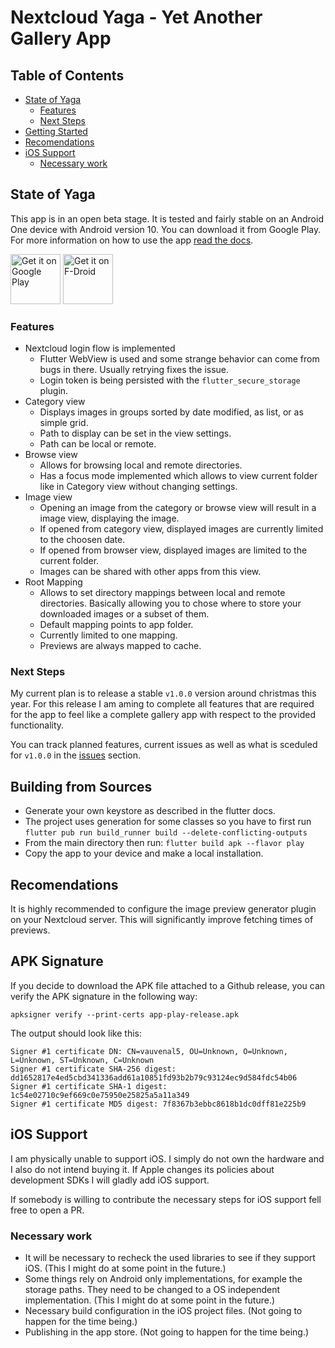# Nextcloud Yaga - Yet Another Gallery App

## Table of Contents
* [State of Yaga](#state-of-yaga)
    * [Features](#features)
    * [Next Steps](#next-steps)
* [Getting Started](#getting-started)
* [Recomendations](#recomendations)
* [iOS Support](#ios-support)
    * [Necessary work](#necessary-work)

## State of Yaga

This app is in an open beta stage. It is tested and fairly stable on an Android One device with Android version 10. You can download it from Google Play. For more information on how to use the app [read the docs](https://vauvenal5.github.io/yaga-docs/).

[<img src="https://play.google.com/intl/en_us/badges/images/generic/en_badge_web_generic.png"
    alt="Get it on Google Play"
    height="80">](https://play.google.com/store/apps/details?id=com.github.vauvenal5.yaga)
[<img src="https://fdroid.gitlab.io/artwork/badge/get-it-on.png"
    alt="Get it on F-Droid"
    height="80">](https://f-droid.org/packages/com.github.vauvenal5.yaga)

### Features
- Nextcloud login flow is implemented
    - Flutter WebView is used and some strange behavior can come from bugs in there. Usually retrying fixes the issue.
    - Login token is being persisted with the `flutter_secure_storage` plugin.
- Category view
    - Displays images in groups sorted by date modified, as list, or as simple grid.
    - Path to display can be set in the view settings.
    - Path can be local or remote.
- Browse view
    - Allows for browsing local and remote directories.
    - Has a focus mode implemented which allows to view current folder like in Category view without changing settings.
- Image view
    - Opening an image from the category or browse view will result in a image view, displaying the image.
    - If opened from category view, displayed images are currently limited to the choosen date.
    - If opened from browser view, displayed images are limited to the current folder.
    - Images can be shared with other apps from this view.
- Root Mapping
    - Allows to set directory mappings between local and remote directories. Basically allowing you to chose where to store your downloaded images or a subset of them.
    - Default mapping points to app folder.
    - Currently limited to one mapping.
    - Previews are always mapped to cache.

### Next Steps

My current plan is to release a stable `v1.0.0` version around christmas this year. For this release I am aming to complete all features that are required for the app to feel like a complete gallery app with respect to the provided functionality.

You can track planned features, current issues as well as what is sceduled for `v1.0.0` in the [issues](https://github.com/vauvenal5/yaga/issues) section.

## Building from Sources

- Generate your own keystore as described in the flutter docs.
- The project uses generation for some classes so you have to first run `flutter pub run build_runner build --delete-conflicting-outputs`
- From the main directory then run: `flutter build apk --flavor play`
- Copy the app to your device and make a local installation.

## Recomendations

It is highly recommended to configure the image preview generator plugin on your Nextcloud server. This will significantly improve fetching times of previews.

## APK Signature

If you decide to download the APK file attached to a Github release, you can verify the APK signature in the following way:
```
apksigner verify --print-certs app-play-release.apk
```

The output should look like this:
```
Signer #1 certificate DN: CN=vauvenal5, OU=Unknown, O=Unknown, L=Unknown, ST=Unknown, C=Unknown
Signer #1 certificate SHA-256 digest: dd1652817e4ed5cbd341336add61a10851fd93b2b79c93124ec9d584fdc54b06
Signer #1 certificate SHA-1 digest: 1c54e02710c9ef669c0e75950e25825a5a11a349
Signer #1 certificate MD5 digest: 7f8367b3ebbc8618b1dc0dff81e225b9
```

## iOS Support

I am physically unable to support iOS. I simply do not own the hardware and I also do not intend buying it. If Apple changes its policies about development SDKs I will gladly add iOS support.

If somebody is willing to contribute the necessary steps for iOS support fell free to open a PR. 

### Necessary work
- It will be necessary to recheck the used libraries to see if they support iOS. (This I might do at some point in the future.)
- Some things rely on Android only implementations, for example the storage paths. They need to be changed to a OS independent implementation. (This I might do at some point in the future.)
- Necessary build configuration in the iOS project files. (Not going to happen for the time being.)
- Publishing in the app store. (Not going to happen for the time being.)
